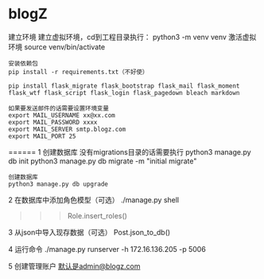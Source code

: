 blogZ
======
建立环境
    建立虚拟环境，cd到工程目录执行：
    python3 -m venv venv
    激活虚拟环境
    source venv/bin/activate

    安装依赖包
    pip install -r requirements.txt（不好使）
    
    pip install flask_migrate flask_bootstrap flask_mail flask_moment flask_wtf flask_script flask_login flask_pagedown bleach markdown

    如果要发送邮件的话需要设置环境变量
    export MAIL_USERNAME xx@xx.com
    export MAIL_PASSWORD xxxx
    export MAIL_SERVER smtp.blogz.com
    export MAIL_PORT 25

======
1 创建数据库
    没有migrations目录的话需要执行
    python3 manage.py db init
    python3 manage.py db migrate -m "initial migrate"
    
    创建数据库
    python3 manage.py db upgrade
    
2 在数据库中添加角色模型（可选）
./manage.py shell
>>>Role.insert_roles()

3 从json中导入现存数据（可选）
Post.json_to_db()

4 运行命令
./manage.py runserver -h 172.16.136.205 -p 5006

5 创建管理账户
默认是admin@blogz.com
